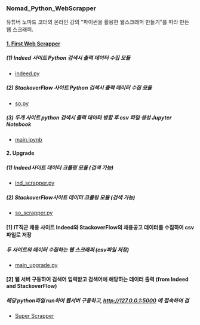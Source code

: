 ### Nomad_Python_WebScrapper

유튜버 노마드 코더의 온라인 강의 "파이썬을 활용한 웹스크래퍼 만들기"를 따라 만든 웹 스크래퍼.


#### <a href='https://github.com/YongJinKang/Nomad_Python_WebScrapper/tree/master/previous_model'>1. First Web Scrapper</a>

##### (1) Indeed 사이트 Python 검색시 출력 데이터 수집 모듈
- <a href='https://github.com/YongJinKang/Nomad_Python_WebScrapper/blob/master/previous_model/indeed.py'>indeed.py</a>
##### (2) StackoverFlow 사이트 Python 검색시 출력 데이터 수집 모듈
- <a href='https://github.com/YongJinKang/Nomad_Python_WebScrapper/blob/master/previous_model/so.py'>so.py</a>
##### (3) 두개 사이트 python 검색시 출력 데이터 병합 후 csv 파일 생성 Jupyter Notebook 
- <a href='https://github.com/YongJinKang/Nomad_Python_WebScrapper/blob/master/previous_model/main.ipynb'>main.ipynb</a>

#### 2. Upgrade

##### (1) Indeed사이트 데이터 크롤링 모듈 (검색 가능)
- <a href='https://github.com/YongJinKang/Nomad_Python_WebScrapper/blob/master/ind_scrapper.py'>ind_scrapper.py</a>
##### (2) StackoverFlow사이트 데이터 크롤링 모듈 (검색 가능)
- <a href='https://github.com/YongJinKang/Nomad_Python_WebScrapper/blob/master/so_scrapper.py'>so_scrapper.py</a>

#### [1] IT직군 채용 사이트 Indeed와 StackoverFlow의 채용공고 데이터를 수집하여 csv파일로 저장

##### 두 사이트의 데이터 수집하는 웹 스크래퍼 (csv파일 저장)
- <a href='https://github.com/YongJinKang/Nomad_Python_WebScrapper/blob/master/main_upgrade.ipynb'>main_upgrade.py</a>


#### [2] 웹 서버 구동하여 검색어 입력받고 검색어에 해당하는 데이터 출력 (from Indeed and StackoverFlow)

##### 해당 python파일 run하여 웹서버 구동하고, http://127.0.0.1:5000 에 접속하여 검
- <a href='https://github.com/YongJinKang/Nomad_Python_WebScrapper/blob/master/SuperScraaper.py'>Super Scrapper</a>
